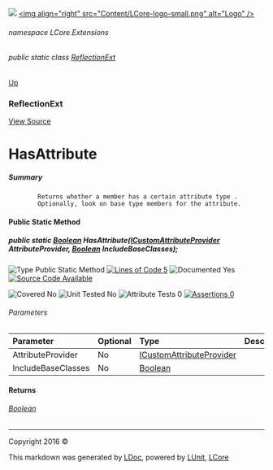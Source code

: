 ![](Content/LCore-banner-small.png "")
[&lt;img align=&quot;right&quot; src=&quot;Content/LCore-logo-small.png&quot; alt=&quot;Logo&quot; /&gt;](../README.md)

###### namespace LCore.Extensions

###### public static class [ReflectionExt](docs/ReflectionExt.md)
[Up](docs/ReflectionExt.md)

### ReflectionExt
[View Source](Extensions/Reference%20Types/ReflectionExt.cs)

# HasAttribute

##### Summary

            Returns whether a member has a certain attribute type .
            Optionally, look on base type members for the attribute.
            

#### Public Static Method

##### public static <a href="https://msdn.microsoft.com/en-us/library/system.boolean.aspx" alt="">Boolean</a> HasAttribute(<a href="https://msdn.microsoft.com/en-us/library/system.reflection.icustomattributeprovider.aspx" alt="">ICustomAttributeProvider</a> AttributeProvider, <a href="https://msdn.microsoft.com/en-us/library/system.boolean.aspx" alt="">Boolean</a> IncludeBaseClasses);

![Type Public Static Method](http://b.repl.ca/v1/Type-Public%20Static%20Method-blue.png "") [![Lines of Code 5](http://b.repl.ca/v1/Lines%20of%20Code-5-blue.png "")](Extensions/Reference%20Types/ReflectionExt.cs#L604)    ![Documented Yes](http://b.repl.ca/v1/Documented-Yes-brightgreen.png "") [![Source Code Available](http://b.repl.ca/v1/Source%20Code-Available-brightgreen.png "")](Extensions/Reference%20Types/ReflectionExt.cs#L604)

![Covered No](http://b.repl.ca/v1/Covered-No-red.png "") ![Unit Tested No](http://b.repl.ca/v1/Unit%20Tested-No-lightgrey.png "") ![Attribute Tests 0](http://b.repl.ca/v1/Attribute%20Tests-0-lightgrey.png "") [![Assertions 0](http://b.repl.ca/v1/Assertions-0-lightgrey.png "")](Extensions/Reference%20Types/ReflectionExt.cs)

###### Parameters

Parameter | Optional | Type | Description
:---  | :---  | :---  | :--- 
AttributeProvider | No | [ICustomAttributeProvider](https://msdn.microsoft.com/en-us/library/system.reflection.icustomattributeprovider.aspx) | 
IncludeBaseClasses | No | [Boolean](https://msdn.microsoft.com/en-us/library/system.boolean.aspx) | 


#### Returns

###### [Boolean](https://msdn.microsoft.com/en-us/library/system.boolean.aspx)



---

Copyright 2016 &copy; [](../README.md) [](../TableOfContents.md)

This markdown was generated by [LDoc](https://github.com/CodeSingularity/LDoc), powered by [LUnit](https://github.com/CodeSingularity/LUnit), [LCore](https://github.com/CodeSingularity/LCore)
